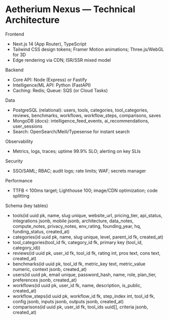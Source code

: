 # Aetherium Nexus — Technical Architecture

Frontend
- Next.js 14 (App Router), TypeScript
- Tailwind CSS design tokens; Framer Motion animations; Three.js/WebGL for 3D
- Edge rendering via CDN; ISR/SSR mixed model

Backend
- Core API: Node (Express) or Fastify
- Intelligence/ML API: Python (FastAPI)
- Caching: Redis; Queue: SQS (or Cloud Tasks)

Data
- PostgreSQL (relational): users, tools, categories, tool_categories, reviews, benchmarks, workflows, workflow_steps, comparisons, saves
- MongoDB (docs): intelligence_feed_events, ai_recommendations, user_sessions
- Search: OpenSearch/Meili/Typesense for instant search

Observability
- Metrics, logs, traces; uptime 99.9% SLO; alerting on key SLIs

Security
- SSO/SAML; RBAC; audit logs; rate limits; WAF; secrets manager

Performance
- TTFB < 100ms target; Lighthouse 100; image/CDN optimization; code splitting

Schema (key tables)
- tools(id uuid pk, name, slug unique, website_url, pricing_tier, api_status, integrations jsonb, mobile jsonb, architecture, data_notes, compute_notes, privacy_notes, env_rating, founding_year, hq, funding_status, created_at)
- categories(id uuid pk, name, slug unique, level, parent_id fk, created_at)
- tool_categories(tool_id fk, category_id fk, primary key (tool_id, category_id))
- reviews(id uuid pk, user_id fk, tool_id fk, rating int, pros text, cons text, created_at)
- benchmarks(id uuid pk, tool_id fk, metric_key text, metric_value numeric, context jsonb, created_at)
- users(id uuid pk, email unique, password_hash, name, role, plan_tier, preferences jsonb, created_at)
- workflows(id uuid pk, user_id fk, name, description, is_public, created_at)
- workflow_steps(id uuid pk, workflow_id fk, step_index int, tool_id fk, config jsonb, inputs jsonb, outputs jsonb, created_at)
- comparisons(id uuid pk, user_id fk, tool_ids uuid[], criteria jsonb, created_at)

